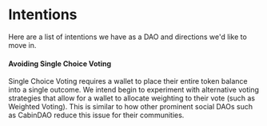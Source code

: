# Intentions

Here are a list of intentions we have as a DAO and directions we'd like to move in.

#### Avoiding Single Choice Voting

Single Choice Voting requires a wallet to place their entire token balance into a single outcome. We intend begin to experiment with alternative voting strategies that allow for a wallet to allocate weighting to their vote (such as Weighted Voting). This is similar to how other prominent social DAOs such as CabinDAO reduce this issue for their communities.
